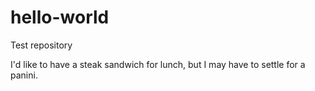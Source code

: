 # hello-world
Test repository

I'd like to have a steak sandwich for lunch, 
but I may have to settle for a panini.

